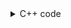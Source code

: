 <details><summary>C++ code</summary>

Runtime `18 ms` Beats `68.64%`.<br>
Memory `13.4 MB` Beats `42.98%`.

![](../../../../assets/20221230140323.png)

</details>
